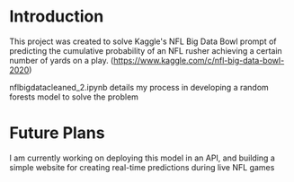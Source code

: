 # Introduction 
This project was created to solve Kaggle's NFL Big Data Bowl prompt of predicting the cumulative probability of an NFL rusher achieving a certain number of yards
on a play. (https://www.kaggle.com/c/nfl-big-data-bowl-2020)

nflbigdatacleaned_2.ipynb details my process in developing a random forests model to solve the problem

# Future Plans
I am currently working on deploying this model in an API, and building a simple website for creating real-time predictions during live NFL games 

